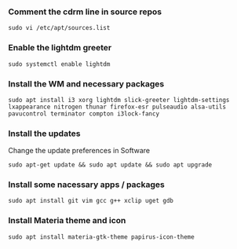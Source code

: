 
### Comment the cdrm line in source repos
```console
sudo vi /etc/apt/sources.list
```

### Enable the lightdm greeter
```console
sudo systemctl enable lightdm
```

### Install the WM and necessary packages
```console
sudo apt install i3 xorg lightdm slick-greeter lightdm-settings lxappearance nitrogen thunar firefox-esr pulseaudio alsa-utils pavucontrol terminator compton i3lock-fancy
```

### Install the updates
Change the update preferences in Software
```console
sudo apt-get update && sudo apt update && sudo apt upgrade
```

### Install some nacessary apps / packages
```console
sudo apt install git vim gcc g++ xclip uget gdb
```

### Install Materia theme and icon
```console
sudo apt install materia-gtk-theme papirus-icon-theme
```
